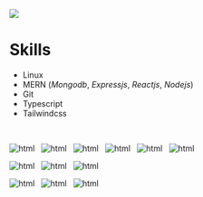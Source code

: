 [![](https://visitcount.itsvg.in/api?id=jam&label=Profile%20Views&color=2&icon=5&pretty=false)](https://visitcount.itsvg.in)


<h1>Skills</h1>

<ul>
  <li>Linux</li>
  <li>MERN (<i>Mongodb</i>, <i>Expressjs</i>, <i>Reactjs</i>, <i>Nodejs</i>)</li>
  <li>Git </li>
  <li>Typescript </li>
  <li>Tailwindcss </li>
</ul>
<br >


![html](https://skillicons.dev/icons?i=html) &nbsp;
![html](https://skillicons.dev/icons?i=css) &nbsp;
![html](https://skillicons.dev/icons?i=js) &nbsp; 
![html](https://skillicons.dev/icons?i=tailwind) &nbsp;
![html](https://skillicons.dev/icons?i=ts) &nbsp;
![html](https://skillicons.dev/icons?i=react) &nbsp; <br />

![html](https://skillicons.dev/icons?i=mongodb) &nbsp;
![html](https://skillicons.dev/icons?i=express) &nbsp;
![html](https://skillicons.dev/icons?i=nodejs) &nbsp; <br />

![html](https://skillicons.dev/icons?i=linux) &nbsp; 
![html](https://skillicons.dev/icons?i=git) &nbsp;
![html](https://skillicons.dev/icons?i=vscode) &nbsp;
